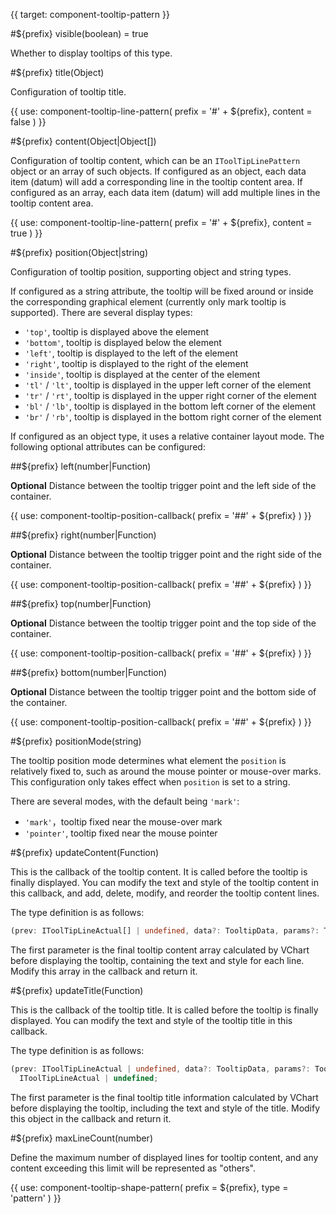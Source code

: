 {{ target: component-tooltip-pattern }}

<!-- ITooltipPattern -->

#${prefix} visible(boolean) = true

Whether to display tooltips of this type.

#${prefix} title(Object)

Configuration of tooltip title.

{{ use: component-tooltip-line-pattern(
  prefix = '#' + ${prefix},
  content = false
) }}

#${prefix} content(Object|Object[])

Configuration of tooltip content, which can be an `IToolTipLinePattern` object or an array of such objects. If configured as an object, each data item (datum) will add a corresponding line in the tooltip content area. If configured as an array, each data item (datum) will add multiple lines in the tooltip content area.

{{ use: component-tooltip-line-pattern(
  prefix = '#' + ${prefix},
  content = true
) }}

#${prefix} position(Object|string)

Configuration of tooltip position, supporting object and string types.

If configured as a string attribute, the tooltip will be fixed around or inside the corresponding graphical element (currently only mark tooltip is supported). There are several display types:

- `'top'`, tooltip is displayed above the element
- `'bottom'`, tooltip is displayed below the element
- `'left'`, tooltip is displayed to the left of the element
- `'right'`, tooltip is displayed to the right of the element
- `'inside'`, tooltip is displayed at the center of the element
- `'tl'` / `'lt'`, tooltip is displayed in the upper left corner of the element
- `'tr'` / `'rt'`, tooltip is displayed in the upper right corner of the element
- `'bl'` / `'lb'`, tooltip is displayed in the bottom left corner of the element
- `'br'` / `'rb'`, tooltip is displayed in the bottom right corner of the element

If configured as an object type, it uses a relative container layout mode. The following optional attributes can be configured:

##${prefix} left(number|Function)

**Optional** Distance between the tooltip trigger point and the left side of the container.

{{ use: component-tooltip-position-callback(
  prefix = '##' + ${prefix}
) }}

##${prefix} right(number|Function)

**Optional** Distance between the tooltip trigger point and the right side of the container.

{{ use: component-tooltip-position-callback(
  prefix = '##' + ${prefix}
) }}

##${prefix} top(number|Function)

**Optional** Distance between the tooltip trigger point and the top side of the container.

{{ use: component-tooltip-position-callback(
  prefix = '##' + ${prefix}
) }}

##${prefix} bottom(number|Function)

**Optional** Distance between the tooltip trigger point and the bottom side of the container.

{{ use: component-tooltip-position-callback(
  prefix = '##' + ${prefix}
) }}

#${prefix} positionMode(string)

The tooltip position mode determines what element the `position` is relatively fixed to, such as around the mouse pointer or mouse-over marks. This configuration only takes effect when `position` is set to a string.

There are several modes, with the default being `'mark'`:

- `'mark'`，tooltip fixed near the mouse-over mark
- `'pointer'`, tooltip fixed near the mouse pointer

#${prefix} updateContent(Function)

This is the callback of the tooltip content. It is called before the tooltip is finally displayed. You can modify the text and style of the tooltip content in this callback, and add, delete, modify, and reorder the tooltip content lines.

The type definition is as follows:

```ts
(prev: IToolTipLineActual[] | undefined, data?: TooltipData, params?: TooltipHandlerParams) => IToolTipLineActual[] | undefined;
```

The first parameter is the final tooltip content array calculated by VChart before displaying the tooltip, containing the text and style for each line. Modify this array in the callback and return it.

#${prefix} updateTitle(Function)

This is the callback of the tooltip title. It is called before the tooltip is finally displayed. You can modify the text and style of the tooltip title in this callback.

The type definition is as follows:

```ts
(prev: IToolTipLineActual | undefined, data?: TooltipData, params?: TooltipHandlerParams) =>
  IToolTipLineActual | undefined;
```

The first parameter is the final tooltip title information calculated by VChart before displaying the tooltip, including the text and style of the title. Modify this object in the callback and return it.

#${prefix} maxLineCount(number)

Define the maximum number of displayed lines for tooltip content, and any content exceeding this limit will be represented as "others".

{{ use: component-tooltip-shape-pattern(
  prefix = ${prefix},
  type = 'pattern'
) }}
